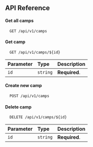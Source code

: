
## API Reference

#### Get all camps

```http
  GET /api/v1/camps
```

#### Get camp

```http
  GET /api/v1/camps/${id}
```

| Parameter | Type     | Description                       |
| :-------- | :------- | :-------------------------------- |
| `id`      | `string` | **Required**.                     |

#### Create new camp

```http
  POST /api/v1/camps
```

#### Delete camp

```http
  DELETE /api/v1/camps/${id}
```

| Parameter | Type     | Description                       |
| :-------- | :------- | :-------------------------------- |
| `id`      | `string` | **Required**.                     |

